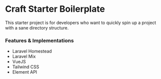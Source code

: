 # Craft Starter Boilerplate

This starter project is for developers who want to quickly spin up a project with a sane directory structure.

### Features & Implementations

- Laravel Homestead
- Laravel Mix
- VueJS
- Tailwind CSS
- Element API
